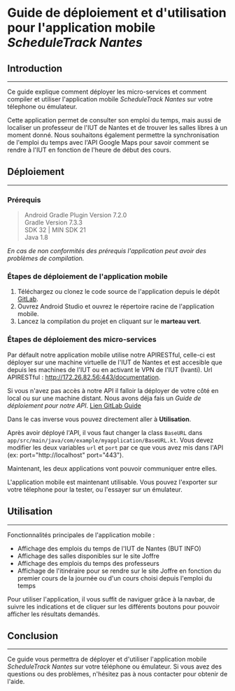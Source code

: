 # Guide de déploiement et d'utilisation pour l'application mobile *ScheduleTrack Nantes*

## Introduction

---

Ce guide explique comment déployer les micro-services et comment compiler et utiliser l'application mobile *ScheduleTrack Nantes* sur votre télephone ou émulateur.

Cette application permet de consulter son emploi du temps, mais aussi de localiser un professeur de l'IUT de Nantes et de trouver les salles libres à un moment donné. Nous souhaitons également permettre la synchronisation de l'emploi du temps avec l'API Google Maps pour savoir comment se rendre à l'IUT en fonction de l'heure de début des cours.

## Déploiement

--- 

### Prérequis

>  Android Gradle Plugin Version 7.2.0<br/>
> Gradle Version 7.3.3 <br/>
> SDK 32 | MIN SDK 21 <br/>
>  Java 1.8

*En cas de non conformités des prérequis l'application peut avoir des problèmes de compilation.* 

### Étapes de déploiement de l'application mobile

1. Téléchargez ou clonez le code source de l'application depuis le dépôt <a href="https://gitlab.univ-nantes.fr/pub/but/but2/sae4-real-01/eq_init_01_01_angot-mael_blourde-nolan_calcagni-amedeo_chauvelon-quentin_osselin-arthur/-/tree/main/">GitLab</a>.
2. Ouvrez Android Studio et ouvrez le répertoire racine de l'application mobile.
3. Lancez la compilation du projet en cliquant sur le **marteau vert**.


### Étapes de déploiement des micro-services

Par défault notre application mobile utilise notre APIRESTful, celle-ci est déployer sur une machine virtuelle de l'IUT de Nantes et est accesible que depuis les machines de l'IUT ou en activant le VPN de l'IUT (Ivanti). Url APIRESTful : http://172.26.82.56:443/documentation.

Si vous n'avez pas accès à notre API il falloir la déployer de votre côté en local ou sur une machine distant. Nous avons déja fais un *Guide de déploiement pour notre API*. <a href="https://gitlab.univ-nantes.fr/pub/but/but2/sae4-real-01/eq_init_01_01_angot-mael_blourde-nolan_calcagni-amedeo_chauvelon-quentin_osselin-arthur/-/tree/main/API">Lien GitLab Guide</a>

Dans le cas inverse vous pouvez directement aller à **Utilisation**.

Après avoir déployé l'API, il vous faut changer la class `BaseURL` dans `app/src/main/java/com/example/myapplication/BaseURL.kt`. Vous devez modifier les deux variables `url` et `port` par ce que vous avez mis dans l'API (ex: port="http://localhost" port="443").

Maintenant, les deux applications vont pouvoir communiquer entre elles.

L'application mobile est maintenant utilisable. Vous pouvez l'exporter sur votre télephone pour la tester, ou l'essayer sur un émulateur.

## Utilisation

---

Fonctionnalités principales de l'application mobile :

- Affichage des emplois du temps de l'IUT de Nantes (BUT INFO)
- Affichage des salles disponibles sur le site Joffre
- Affichage des emplois du temps des professeurs
- Affichage de l'itinéraire pour se rendre sur le site Joffre en fonction du premier cours de la journée ou d'un cours choisi depuis l'emploi du temps

Pour utiliser l'application, il vous suffit de naviguer grâce à la navbar, de suivre les indications et de cliquer sur les différents boutons pour pouvoir afficher les résultats demandés.

## Conclusion

---

Ce guide vous permettra de déployer et d'utiliser l'application mobile *ScheduleTrack Nantes* sur votre téléphone ou émulateur. Si vous avez des questions ou des problèmes, n'hésitez pas à nous contacter pour obtenir de l'aide.
